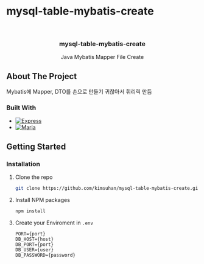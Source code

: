 # mysql-table-mybatis-create
<a name="readme-top"></a>

<!-- PROJECT LOGO -->
<br />
<div align="center">
  <h3 align="center">mysql-table-mybatis-create</h3>

  <p align="center">
    Java Mybatis Mapper File Create
  </p>
</div>

<!-- ABOUT THE PROJECT -->
## About The Project

Mybatis에 Mapper, DTO를 손으로 만들기 귀찮아서 휘리릭 만듬



### Built With
* [![Express][express-shield]][express-url]
* [![Maria][maria-shield]][maria-url]



<!-- GETTING STARTED -->
## Getting Started

### Installation

1. Clone the repo
   ```sh
   git clone https://github.com/kimsuhan/mysql-table-mybatis-create.git
   ```
3. Install NPM packages
   ```sh
   npm install
   ```
4. Create your Enviroment in `.env`
   ```env
   PORT={port}
   DB_HOST={host}
   DB_PORT={port}
   DB_USER={user}
   DB_PASSWORD={password}
   ```




<!-- MARKDOWN LINKS & IMAGES -->
<!-- https://www.markdownguide.org/basic-syntax/#reference-style-links -->
[express-shield]: https://img.shields.io/badge/Express-000000?style=for-the-badge&logo=Express&logoColor=white
[express-url]: https://expressjs.com/en/guide/routing.html
[maria-shield]: https://img.shields.io/badge/MariaDB-003545?style=for-the-badge&logo=mariaDB&logoColor=white
[maria-url]: https://mariadb.org/
